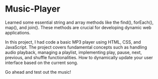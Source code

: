 # Music-Player
Learned some essential string and array methods like the find(), forEach(), map(), and join(). These methods are crucial for developing dynamic web applications.

In this project, I had code a basic MP3 player using HTML, CSS, and JavaScript. The project covers fundamental concepts such as handling audio playback, managing a playlist, implementing play, pause, next, previous, and shuffle functionalities. How to dynamically update your user interface based on the current song.

Go ahead and test out the music!
